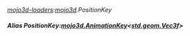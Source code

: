 _[mojo3d-loaders](../../modules/mojo3d-loaders/mojo3d-loaders-module.md):[mojo3d](../../modules/mojo3d/mojo3d-module.md).PositionKey_
##### Alias PositionKey:[mojo3d.AnimationKey](../../modules/mojo3d/mojo3d-animationkey.md)<[std.geom.Vec3f](../../modules/std/std-geom-vec3f.md)>
